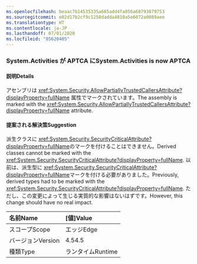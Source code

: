 ```yaml
---
ms.openlocfilehash: beaac7b14535335a665add4fa056a60793879753
ms.sourcegitcommit: e02d17b2cf9c1258dadda4810a5e6072a0089aee
ms.translationtype: HT
ms.contentlocale: ja-JP
ms.lasthandoff: 07/01/2020
ms.locfileid: "85620405"
---
```

### <a name="systemactivities-is-now-aptca"></a><span data-ttu-id="44aff-101">System.Activities が APTCA に</span><span class="sxs-lookup"><span data-stu-id="44aff-101">System.Activities is now APTCA</span></span>

#### <a name="details"></a><span data-ttu-id="44aff-102">説明</span><span class="sxs-lookup"><span data-stu-id="44aff-102">Details</span></span>

<span data-ttu-id="44aff-103">アセンブリは <xref:System.Security.AllowPartiallyTrustedCallersAttribute?displayProperty=fullName> 属性でマークされています。</span><span class="sxs-lookup"><span data-stu-id="44aff-103">The assembly is marked with the <xref:System.Security.AllowPartiallyTrustedCallersAttribute?displayProperty=fullName> attribute.</span></span>

#### <a name="suggestion"></a><span data-ttu-id="44aff-104">提案される解決策</span><span class="sxs-lookup"><span data-stu-id="44aff-104">Suggestion</span></span>

<span data-ttu-id="44aff-105">派生クラスに <xref:System.Security.SecurityCriticalAttribute?displayProperty=fullName>のマークを付けることはできません。</span><span class="sxs-lookup"><span data-stu-id="44aff-105">Derived classes cannot be marked with the <xref:System.Security.SecurityCriticalAttribute?displayProperty=fullName>.</span></span> <span data-ttu-id="44aff-106">以前は、派生型に <xref:System.Security.SecurityCriticalAttribute?displayProperty=fullName>マークを付ける必要がありました。</span><span class="sxs-lookup"><span data-stu-id="44aff-106">Previously, derived types had to be marked with the <xref:System.Security.SecurityCriticalAttribute?displayProperty=fullName>.</span></span> <span data-ttu-id="44aff-107">ただし、この変更によって生じる実質的な影響はないはずです。</span><span class="sxs-lookup"><span data-stu-id="44aff-107">However, this change should have no real impact.</span></span>

| <span data-ttu-id="44aff-108">名前</span><span class="sxs-lookup"><span data-stu-id="44aff-108">Name</span></span>    | <span data-ttu-id="44aff-109">[値]</span><span class="sxs-lookup"><span data-stu-id="44aff-109">Value</span></span>       |
|:--------|:------------|
| <span data-ttu-id="44aff-110">スコープ</span><span class="sxs-lookup"><span data-stu-id="44aff-110">Scope</span></span>   |<span data-ttu-id="44aff-111">エッジ</span><span class="sxs-lookup"><span data-stu-id="44aff-111">Edge</span></span>|
|<span data-ttu-id="44aff-112">バージョン</span><span class="sxs-lookup"><span data-stu-id="44aff-112">Version</span></span>|<span data-ttu-id="44aff-113">4.5</span><span class="sxs-lookup"><span data-stu-id="44aff-113">4.5</span></span>|
|<span data-ttu-id="44aff-114">種類</span><span class="sxs-lookup"><span data-stu-id="44aff-114">Type</span></span>|<span data-ttu-id="44aff-115">ランタイム</span><span class="sxs-lookup"><span data-stu-id="44aff-115">Runtime</span></span>|
